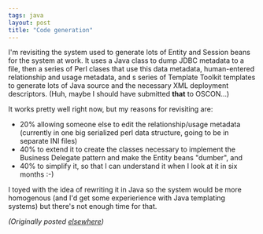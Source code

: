 ```yaml
---
tags: java
layout: post
title: "Code generation"
---
```




<p>I'm revisiting the system used to generate lots of Entity and Session beans for the system at work. It uses a Java class to dump JDBC metadata to a file, then a series of Perl clases that use this data metadata, human-entered relationship and usage metadata, and s series of Template Toolkit templates to generate lots of Java source and the necessary XML deployment descriptors. (Huh, maybe I should have submitted <b>that</b> to OSCON...)</p>

<p>It works pretty well right now, but my reasons for revisiting are:</p>

<ul>
  <li>20% allowing someone else to edit the relationship/usage metadata (currently in one big serialized perl data structure, going to be in separate INI files)</li>
  <li>40% to extend it to create the classes necessary to implement the Business Delegate pattern and make the Entity beans "dumber", and</li>
  <li>40% to simplify it, so that I can understand it when I look at it in six months :-)</li>
</ul>

<p>I toyed with the idea of rewriting it in Java so the system would be more homogenous (and I'd get some experierience with Java templating systems) but there's not enough time for that.</p>


<p><em>(Originally posted <a href="http://use.perl.org/~lachoy/journal/3666">elsewhere</a>)</em></p>


